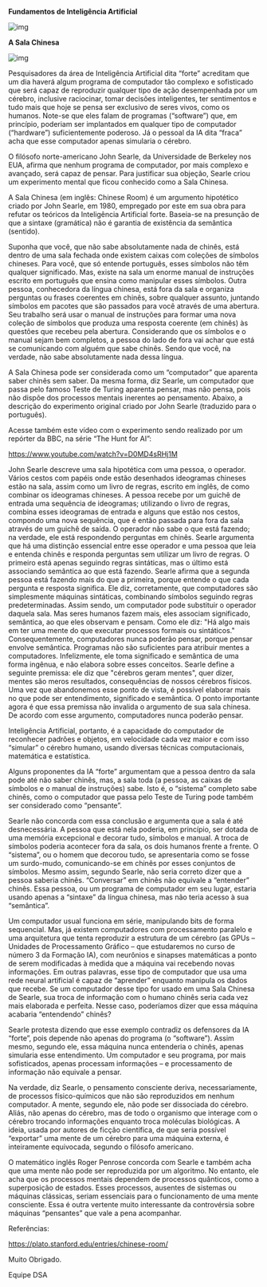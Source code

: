 **Fundamentos de Inteligência Artificial**



![img](https://lwfiles000.mycourse.app/datascienceacademy-public/ebook/ed17794293de59160dcf703621dea1ea/image1.png)



**A Sala Chinesa**



![img](https://lwfiles000.mycourse.app/datascienceacademy-public/5f38090692d2abe0b453f12415b572b9.jpeg)



  Pesquisadores da área de Inteligência Artificial dita “forte” acreditam que um dia haverá algum programa de computador tão complexo e sofisticado que será capaz de reproduzir qualquer tipo de ação desempenhada por um cérebro, inclusive raciocinar, tomar decisões inteligentes, ter sentimentos e tudo mais que hoje se pensa ser exclusivo de seres vivos, como os humanos. Note-se que eles falam de programas (“software”) que, em princípio, poderiam ser implantados em qualquer tipo de computador (“hardware”) suficientemente poderoso. Já o pessoal da IA dita “fraca” acha que esse computador apenas simularia o cérebro.







  O filósofo norte-americano John Searle, da Universidade de Berkeley nos EUA, afirma que nenhum programa de computador, por mais complexo e avançado, será capaz de pensar. Para justificar sua objeção, Searle criou um experimento mental que ficou conhecido como a Sala Chinesa.





  A Sala Chinesa (em inglês: Chinese Room) é um argumento hipotético criado por John Searle, em 1980, empregado por este em sua obra para refutar os teóricos da Inteligência Artificial forte. Baseia-se na presunção de que a sintaxe (gramática) não é garantia de existência da semântica (sentido).





  Suponha que você, que não sabe absolutamente nada de chinês, está dentro de uma sala fechada onde existem caixas com coleções de símbolos chineses. Para você, que só entende português, esses símbolos não têm qualquer significado. Mas, existe na sala um enorme manual de instruções escrito em português que ensina como manipular esses símbolos. Outra pessoa, conhecedora da língua chinesa, está fora da sala e organiza perguntas ou frases coerentes em chinês, sobre qualquer assunto, juntando símbolos em pacotes que são passados para você através de uma abertura. Seu trabalho será usar o manual de instruções para formar uma nova coleção de símbolos que produza uma resposta coerente (em chinês) às questões que recebeu pela abertura. Considerando que os símbolos e o manual sejam bem completos, a pessoa do lado de fora vai achar que está se comunicando com alguém que sabe chinês. Sendo que você, na verdade, não sabe absolutamente nada dessa língua.





  A Sala Chinesa pode ser considerada como um “computador” que aparenta saber chinês sem saber. Da mesma forma, diz Searle, um computador que passa pelo famoso Teste de Turing aparenta pensar, mas não pensa, pois não dispõe dos processos mentais inerentes ao pensamento. Abaixo, a descrição do experimento original criado por John Searle (traduzido para o português).





  Acesse também este vídeo com o experimento sendo realizado por um repórter da BBC, na série “The Hunt for AI”:





https://www.youtube.com/watch?v=D0MD4sRHj1M





  John Searle descreve uma sala hipotética com uma pessoa, o operador. Vários cestos com papéis onde estão desenhados ideogramas chineses estão na sala, assim como um livro de regras, escrito em inglês, de como combinar os ideogramas chineses. A pessoa recebe por um guichê de entrada uma sequência de ideogramas; utilizando o livro de regras, combina esses ideogramas de entrada e alguns que estão nos cestos, compondo uma nova sequência, que é então passada para fora da sala através de um guichê de saída. O operador não sabe o que está fazendo; na verdade, ele está respondendo perguntas em chinês. Searle argumenta que há uma distinção essencial entre esse operador e uma pessoa que leia e entenda chinês e responda perguntas sem utilizar um livro de regras. O primeiro está apenas seguindo regras sintáticas, mas o último está associando semântica ao que está fazendo. Searle afirma que a segunda pessoa está fazendo mais do que a primeira, porque entende o que cada pergunta e resposta significa. Ele diz, corretamente, que computadores são simplesmente máquinas sintáticas, combinando símbolos seguindo regras predeterminadas. Assim sendo, um computador pode substituir o operador daquela sala. Mas seres humanos fazem mais, eles associam significado, semântica, ao que eles observam e pensam. Como ele diz: "Há algo mais em ter uma mente do que executar processos formais ou sintáticos." Consequentemente, computadores nunca poderão pensar, porque pensar envolve semântica. Programas não são suficientes para atribuir mentes a computadores. Infelizmente, ele toma significado e semântica de uma forma ingênua, e não elabora sobre esses conceitos. Searle define a seguinte premissa: ele diz que "cérebros geram mentes", quer dizer, mentes são meros resultados, consequências de nossos cérebros físicos. Uma vez que abandonemos esse ponto de vista, é possível elaborar mais no que pode ser entendimento, significado e semântica. O ponto importante agora é que essa premissa não invalida o argumento de sua sala chinesa. De acordo com esse argumento, computadores nunca poderão pensar.





  Inteligência Artificial, portanto, é a capacidade do computador de reconhecer padrões e objetos, em velocidade cada vez maior e com isso “simular” o cérebro humano, usando diversas técnicas computacionais, matemática e estatística.





  Alguns proponentes da IA “forte” argumentam que a pessoa dentro da sala pode até não saber chinês, mas, a sala toda (a pessoa, as caixas de símbolos e o manual de instruções) sabe. Isto é, o “sistema” completo sabe chinês, como o computador que passa pelo Teste de Turing pode também ser considerado como “pensante”.





  Searle não concorda com essa conclusão e argumenta que a sala é até desnecessária. A pessoa que está nela poderia, em princípio, ser dotada de uma memória excepcional e decorar tudo, símbolos e manual. A troca de símbolos poderia acontecer fora da sala, os dois humanos frente a frente. O “sistema”, ou o homem que decorou tudo, se apresentaria como se fosse um surdo-mudo, comunicando-se em chinês por esses conjuntos de símbolos. Mesmo assim, segundo Searle, não seria correto dizer que a pessoa saberia chinês. “Conversar” em chinês não equivale a “entender” chinês. Essa pessoa, ou um programa de computador em seu lugar, estaria usando apenas a “sintaxe” da língua chinesa, mas não teria acesso à sua “semântica”.





  Um computador usual funciona em série, manipulando bits de forma sequencial. Mas, já existem computadores com processamento paralelo e uma arquitetura que tenta reproduzir a estrutura de um cérebro (as GPUs – Unidades de Processamento Gráfico – que estudaremos no curso de número 3 da Formação IA), com neurônios e sinapses matemáticas a ponto de serem modificadas à medida que a máquina vai recebendo novas informações. Em outras palavras, esse tipo de computador que usa uma rede neural artificial é capaz de “aprender” enquanto manipula os dados que recebe. Se um computador desse tipo for usado em uma Sala Chinesa de Searle, sua troca de informação com o humano chinês seria cada vez mais elaborada e perfeita. Nesse caso, poderíamos dizer que essa máquina acabaria “entendendo” chinês?





  Searle protesta dizendo que esse exemplo contradiz os defensores da IA “forte”, pois depende não apenas do programa (o “software”). Assim mesmo, segundo ele, essa máquina nunca entenderia o chinês, apenas simularia esse entendimento. Um computador e seu programa, por mais sofisticados, apenas processam informações – e processamento de informação não equivale a pensar.





  Na verdade, diz Searle, o pensamento consciente deriva, necessariamente, de processos físico-químicos que não são reproduzidos em nenhum computador. A mente, segundo ele, não pode ser dissociada do cérebro. Aliás, não apenas do cérebro, mas de todo o organismo que interage com o cérebro trocando informações enquanto troca moléculas biológicas. A ideia, usada por autores de ficção científica, de que seria possível “exportar” uma mente de um cérebro para uma máquina externa, é inteiramente equivocada, segundo o filósofo americano.





  O matemático inglês Roger Penrose concorda com Searle e também acha que uma mente não pode ser reproduzida por um algoritmo. No entanto, ele acha que os processos mentais dependem de processos quânticos, como a superposição de estados. Esses processos, ausentes de sistemas ou máquinas clássicas, seriam essenciais para o funcionamento de uma mente consciente. Essa é outra vertente muito interessante da controvérsia sobre máquinas “pensantes” que vale a pena acompanhar.







Referências:







https://plato.stanford.edu/entries/chinese-room/







Muito Obrigado.







Equipe DSA